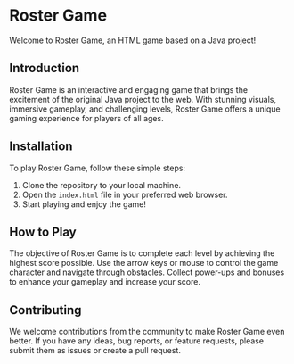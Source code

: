 # Roster Game

Welcome to Roster Game, an HTML game based on a Java project!

## Introduction

Roster Game is an interactive and engaging game that brings the excitement of the original Java project to the web. With stunning visuals, immersive gameplay, and challenging levels, Roster Game offers a unique gaming experience for players of all ages.

## Installation

To play Roster Game, follow these simple steps:

1. Clone the repository to your local machine.
2. Open the `index.html` file in your preferred web browser.
3. Start playing and enjoy the game!

## How to Play

The objective of Roster Game is to complete each level by achieving the highest score possible. Use the arrow keys or mouse to control the game character and navigate through obstacles. Collect power-ups and bonuses to enhance your gameplay and increase your score.

## Contributing

We welcome contributions from the community to make Roster Game even better. If you have any ideas, bug reports, or feature requests, please submit them as issues or create a pull request.
